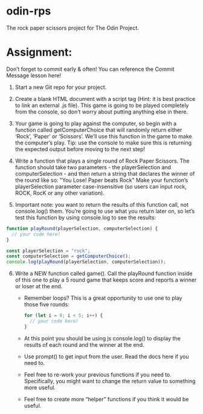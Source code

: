 # odin-rps

The rock paper scissors project for The Odin Project.

# Assignment:

Don’t forget to commit early & often! You can reference the Commit Message lesson here!

1. Start a new Git repo for your project.

2. Create a blank HTML document with a script tag (Hint: it is best practice to link an external .js file). This game is going to be played completely from the console, so don’t worry about putting anything else in there.

3. Your game is going to play against the computer, so begin with a function called getComputerChoice that will randomly return either ‘Rock’, ‘Paper’ or ‘Scissors’. We’ll use this function in the game to make the computer’s play. Tip: use the console to make sure this is returning the expected output before moving to the next step!

4. Write a function that plays a single round of Rock Paper Scissors. The function should take two parameters - the playerSelection and computerSelection - and then return a string that declares the winner of the round like so: "You Lose! Paper beats Rock"
   Make your function’s playerSelection parameter case-insensitive (so users can input rock, ROCK, RocK or any other variation).

5. Important note: you want to return the results of this function call, not console.log() them. You’re going to use what you return later on, so let’s test this function by using console.log to see the results:

```javascript
function playRound(playerSelection, computerSelection) {
  // your code here!
}

const playerSelection = "rock";
const computerSelection = getComputerChoice();
console.log(playRound(playerSelection, computerSelection));
```

6. Write a NEW function called game(). Call the playRound function inside of this one to play a 5 round game that keeps score and reports a winner or loser at the end.

   - Remember loops? This is a great opportunity to use one to play those five rounds:

     ```javascript
     for (let i = 0; i < 5; i++) {
       // your code here!
     }
     ```

   - At this point you should be using js console.log() to display the results of each round and the winner at the end.
   - Use prompt() to get input from the user. Read the docs here if you need to.
   - Feel free to re-work your previous functions if you need to. Specifically, you might want to change the return value to something more useful.
   - Feel free to create more “helper” functions if you think it would be useful.

